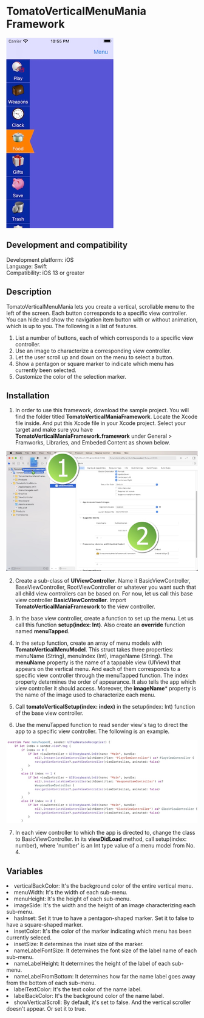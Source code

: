 # TomatoVerticalMenuMania Framework

![](Screenshots/Screenshot_001.jpg)

<h2>Development and compatibility</h2>

Development platform: iOS<br/>
Language: Swift<br/>
Compatibility: iOS 13 or greater<br/>

<h2>Description</h2>

TomatoVerticalMenuMania lets you create a vertical, scrollable menu to the left of the screen.  Each button corresponds to a specific view controller.  You can hide and show the navigation item button with or without animation, which is up to you.  The following is a list of features.

<ol>
<li>List a number of buttons, each of which corresponds to a specific view controller.</li>
<li>Use an image to characterize a corresponding view controller.</li>
<li>Let the user scroll up and down on the menu to select a button.</li>
<li>Show a pentagon or square marker to indicate which menu has currently been selected.</li>
<li>Customize the color of the selection marker.</li>
</ol>

<h2>Installation</h2>

1. In order to use this framework, download the sample project.  You will find the folder titled **TomatoVerticalManiaFramework**.  Locate the Xcode file inside.  And put this Xcode file in your Xcode project.  Select your target and make sure you have **TomatoVerticalManiaFramework.framework** under General > Framworks, Libraries, and Embeded Content as shown below.

![](Screenshots/Screenshot_002.jpg)

2. Create a sub-class of **UIViewController**.  Name it BasicViewController, BaseViewController, RootViewController or whatever you want such that all child view controllers can be based on.  For now, let us call this base view controller **BasicViewController**.  Import **TomatoVerticalManiaFramework** to the view controller.

3. In the base view controller, create a function to set up the menu.  Let us call this function **setup(index: Int)**.  Also create an **override** function named **menuTapped**.

4. In the setup function, create an array of menu models with **TomatoVerticalMenuModel**.  This struct takes three properties: menuName (String), menuIndex (Int), imageName (String).  The **menuName** property is the name of a tappable view (UIView) that appears on the vertical menu.  And each of them corresponds to a specific view controller through the menuTapped function.  The index property determines the order of appearance.  It also tells the app which view controller it should access.  Moreover, the **imageName*** property is the name of the image used to characterize each menu.

5. Call **tomatoVerticalSetup(index: index)** in the setup(index: Int) function of the base view controller.

6. Use the menuTapped function to read sender view's tag to direct the app to a specific view controller.  The following is an example.

![](Screenshots/Screenshot_003.jpg)

7. In each view controller to which the app is directed to, change the class to BasicViewController.  In its **viewDidLoad** method, call setup(index: number), where 'number' is an Int type value of a menu model from No. 4.

<h2>Variables</h2>

<li>verticalBackColor: It's the background color of the entire vertical menu.</li>
<li>menuWidth: It's the width of each sub-menu.</li>
<li>menuHeight: It's the height of each sub-menu.</li>
<li>imageSide: It's the width and the height of an image characterizing each sub-menu.</li>
<li>hasInset: Set it true to have a pentagon-shaped marker.  Set it to false to have a square-shaped marker.</li>
<li>insetColor: It's the color of the marker indicating which menu has been currently seleced.</li>
<li>insetSize: It determines the inset size of the marker.</li>
<li>nameLabelFontSize: It determines the font size of the label name of each sub-menu.</li>
<li>nameLabelHeight: It determines the height of the label of each sub-menu.</li>
<li>nameLabelFromBottom: It determines how far the name label goes away from the bottom of each sub-menu.</li>
<li>labelTextColor: It's the text color of the name label.</li>
<li>labelBackColor: It's the background color of the name label.</li>
<li>showVerticalScroll: By default, it's set to false.  And the vertical scroller doesn't appear.  Or set it to true.</li>
